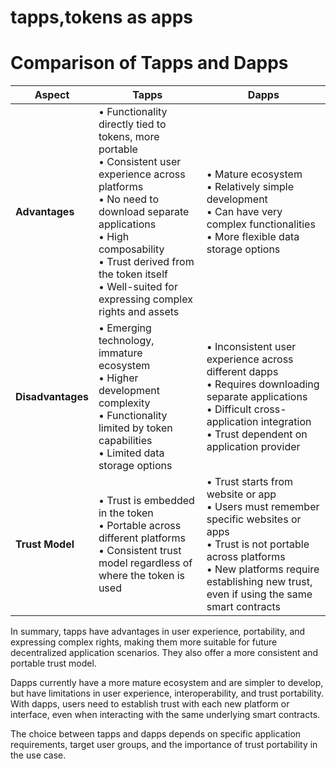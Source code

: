 # tapps,tokens as apps
# Comparison of Tapps and Dapps

| Aspect | Tapps | Dapps |
|--------|-------|-------|
| **Advantages** | • Functionality directly tied to tokens, more portable<br>• Consistent user experience across platforms<br>• No need to download separate applications<br>• High composability<br>• Trust derived from the token itself<br>• Well-suited for expressing complex rights and assets | • Mature ecosystem<br>• Relatively simple development<br>• Can have very complex functionalities<br>• More flexible data storage options |
| **Disadvantages** | • Emerging technology, immature ecosystem<br>• Higher development complexity<br>• Functionality limited by token capabilities<br>• Limited data storage options | • Inconsistent user experience across different dapps<br>• Requires downloading separate applications<br>• Difficult cross-application integration<br>• Trust dependent on application provider |
| **Trust Model** | • Trust is embedded in the token<br>• Portable across different platforms<br>• Consistent trust model regardless of where the token is used | • Trust starts from website or app<br>• Users must remember specific websites or apps<br>• Trust is not portable across platforms<br>• New platforms require establishing new trust, even if using the same smart contracts |

In summary, tapps have advantages in user experience, portability, and expressing complex rights, making them more suitable for future decentralized application scenarios. They also offer a more consistent and portable trust model. 

Dapps currently have a more mature ecosystem and are simpler to develop, but have limitations in user experience, interoperability, and trust portability. With dapps, users need to establish trust with each new platform or interface, even when interacting with the same underlying smart contracts.

The choice between tapps and dapps depends on specific application requirements, target user groups, and the importance of trust portability in the use case.

